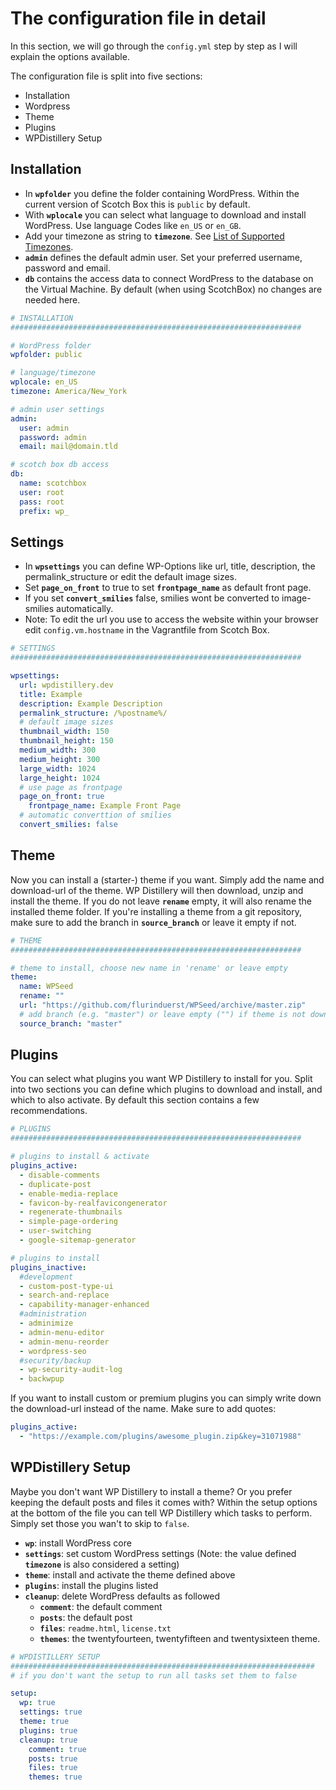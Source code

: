
# The configuration file in detail

In this section, we will go through the `config.yml` step by step as I will explain the options available.

The configuration file is split into five sections:

* Installation
* Wordpress
* Theme
* Plugins
* WPDistillery Setup

## Installation
* In **`wpfolder`** you define the folder containing WordPress. Within the current version of Scotch Box this is `public` by default.
* With **`wplocale`** you can select what language to download and install WordPress. Use language Codes like `en_US` or `en_GB`.
* Add your timezone as string to **`timezone`**. See [List of Supported Timezones](http://php.net/manual/en/timezones.php).
* **`admin`** defines the default admin user. Set your preferred username, password and email.
* **`db`** contains the access data to connect WordPress to the database on the Virtual Machine. By default (when using ScotchBox) no changes are needed here.

```yaml
# INSTALLATION
#################################################################

# WordPress folder
wpfolder: public

# language/timezone
wplocale: en_US
timezone: America/New_York

# admin user settings
admin:
  user: admin
  password: admin
  email: mail@domain.tld

# scotch box db access
db:
  name: scotchbox
  user: root
  pass: root
  prefix: wp_
```

## Settings
* In **`wpsettings`** you can define WP-Options like url, title, description, the permalink_structure or edit the default image sizes.
* Set **`page_on_front`** to true to set **`frontpage_name`** as default front page.
* If you set **`convert_smilies`** false, smilies wont be converted to image-smilies automatically.
* Note: To edit the url you use to access the website within your browser edit `config.vm.hostname` in the Vagrantfile from Scotch Box.

```yaml
# SETTINGS
#################################################################

wpsettings:
  url: wpdistillery.dev
  title: Example
  description: Example Description
  permalink_structure: /%postname%/
  # default image sizes
  thumbnail_width: 150
  thumbnail_height: 150
  medium_width: 300
  medium_height: 300
  large_width: 1024
  large_height: 1024
  # use page as frontpage
  page_on_front: true
    frontpage_name: Example Front Page
  # automatic converttion of smilies
  convert_smilies: false
```

## Theme
Now you can install a (starter-) theme if you want. Simply add the name and download-url of the theme. WP Distillery will then download, unzip and install the theme. If you do not leave **`rename`** empty, it will also rename the installed theme folder. If you're installing a theme from a git repository, make sure to add the branch in **`source_branch`** or leave it empty if not.

```yaml
# THEME
#################################################################

# theme to install, choose new name in 'rename' or leave empty
theme:
  name: WPSeed
  rename: ""
  url: "https://github.com/flurinduerst/WPSeed/archive/master.zip"
  # add branch (e.g. "master") or leave empty ("") if theme is not downloaded from a git repository
  source_branch: "master"
```

## Plugins
You can select what plugins you want WP Distillery to install for you. Split into two sections you can define which plugins to download and install, and which to also activate. By default this section contains a few recommendations.

```yaml
# PLUGINS
#################################################################

# plugins to install & activate
plugins_active:
  - disable-comments
  - duplicate-post
  - enable-media-replace
  - favicon-by-realfavicongenerator
  - regenerate-thumbnails
  - simple-page-ordering
  - user-switching
  - google-sitemap-generator

# plugins to install
plugins_inactive:
  #development
  - custom-post-type-ui
  - search-and-replace
  - capability-manager-enhanced
  #administration
  - adminimize
  - admin-menu-editor
  - admin-menu-reorder
  - wordpress-seo
  #security/backup
  - wp-security-audit-log
  - backwpup
```

If you want to install custom or premium plugins you can simply write down the download-url instead of the name. Make sure to add quotes:

```yaml
plugins_active:
  - "https://example.com/plugins/awesome_plugin.zip&key=31071988"
```

## WPDistillery Setup
Maybe you don't want WP Distillery to install a theme? Or you prefer keeping the default posts and files it comes with? Within the setup options at the bottom of the file you can tell WP Distillery which tasks to perform. Simply set those you wan't to skip to `false`.

* **`wp`**: install WordPress core
* **`settings`**: set custom WordPress settings (Note: the value defined **`timezone`** is also considered a setting)
* **`theme`**: install and activate the theme defined above
* **`plugins`**: install the plugins listed
* **`cleanup`**: delete WordPress defaults as followed
  * **`comment`**: the default comment
  * **`posts`**: the default post
  * **`files`**: `readme.html`, `license.txt`
  * **`themes`**: the twentyfourteen, twentyfifteen and twentysixteen theme.


```yaml
# WPDISTILLERY SETUP
####################################################################
# if you don't want the setup to run all tasks set them to false

setup:
  wp: true
  settings: true
  theme: true
  plugins: true
  cleanup: true
    comment: true
    posts: true
    files: true
    themes: true
```
